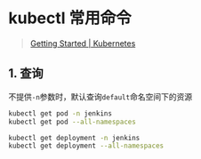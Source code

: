 # kubectl 常用命令

> [Getting Started | Kubernetes](https://kubernetes.io/docs/setup/)

## 1. 查询

不提供`-n`参数时，默认查询`default`命名空间下的资源

```bash
kubectl get pod -n jenkins
kubectl get pod --all-namespaces
```

```bash
kubectl get deployment -n jenkins
kubectl get deployment --all-namespaces
```

